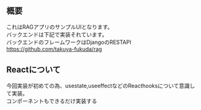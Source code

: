 ## 概要  
これはRAGアプリのサンプルUIとなります。  
バックエンドは下記で実装それています。  
バックエンドのフレームワークはDjangoのRESTAPI  
https://github.com/takuya-fukuda/rag  

## Reactについて  
今回実装が初めての為、usestate,useeffectなどのReacthooksについて意識して実装。  
コンポーネントもできるだけ実装する  